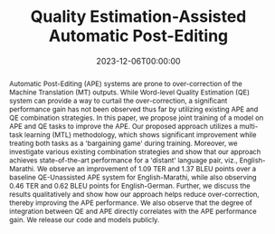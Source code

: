 ---
title: "Quality Estimation-Assisted Automatic Post-Editing"
date: 2023-12-06T00:00:00
authors: ["Sourabh Deoghare", "Diptesh Kanojia", "Fred Blain", "Tharindu Ranasinghe", "Pushpak Bhattacharyya"]
publication_types: ["1"]
abstract: "Automatic Post-Editing (APE) systems are prone to over-correction of the Machine Translation (MT) outputs. While Word-level Quality Estimation (QE) system can provide a way to curtail the over-correction, a significant performance gain has not been observed thus far by utilizing existing APE and QE combination strategies. In this paper, we propose joint training of a model on APE and QE tasks to improve the APE. Our proposed approach utilizes a multi-task learning (MTL) methodology, which shows significant improvement while treating both tasks as a 'bargaining game' during training. Moreover, we investigate various existing combination strategies and show that our approach achieves state-of-the-art performance for a 'distant' language pair, viz., English-Marathi. We observe an improvement of 1.09 TER and 1.37 BLEU points over a baseline QE-Unassisted APE system for English-Marathi, while also observing 0.46 TER and 0.62 BLEU points for English-German. Further, we discuss the results qualitatively and show how our approach helps reduce over-correction, thereby improving the APE performance. We also observe that the degree of integration between QE and APE directly correlates with the APE performance gain. We release our code and models publicly."
featured: false
publication: "*Findings of the Association for Computational Linguistics: EMNLP 2023*"
url_pdf: "https://aclanthology.org/2023.findings-emnlp.115.pdf"
tags: ["automatic post-editing", "quality estimation", "machine translation", "multi-task learning"]
---